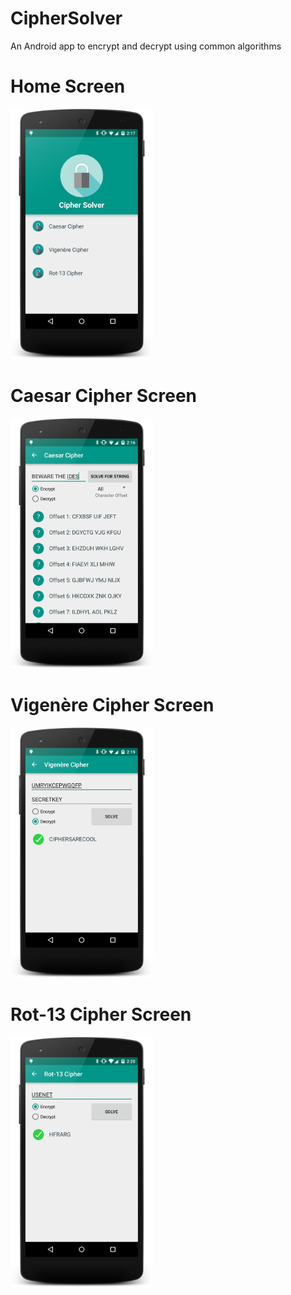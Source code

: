 # CipherSolver
An Android app to encrypt and decrypt using common algorithms

# Home Screen
<img src="/screenshots/main_screen_updated.png" height="400px" />

# Caesar Cipher Screen
<img src="/screenshots/caesar_cipher_screen_updated.png" height="400px" />

# Vigenère Cipher Screen
<img src="/screenshots/vigenere_cipher_screen_updated.png" height="400px" />

# Rot-13 Cipher Screen
<img src="/screenshots/rot13_screen_updated.png" height="400px" />
